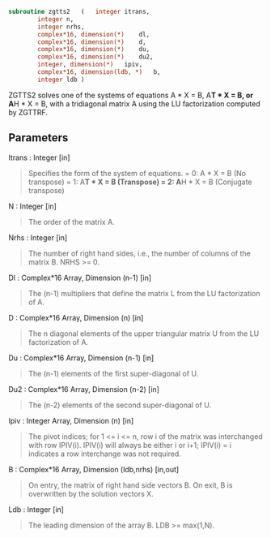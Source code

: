 ```fortran
subroutine zgtts2	(	integer	itrans,
		integer	n,
		integer	nrhs,
		complex*16, dimension(*)	dl,
		complex*16, dimension(*)	d,
		complex*16, dimension(*)	du,
		complex*16, dimension(*)	du2,
		integer, dimension(*)	ipiv,
		complex*16, dimension(ldb, *)	b,
		integer	ldb )
```

 ZGTTS2 solves one of the systems of equations
    A * X = B,  A**T * X = B,  or  A**H * X = B,
 with a tridiagonal matrix A using the LU factorization computed
 by ZGTTRF.

## Parameters
Itrans : Integer [in]
> Specifies the form of the system of equations.
> = 0:  A * X = B     (No transpose)
> = 1:  A**T * X = B  (Transpose)
> = 2:  A**H * X = B  (Conjugate transpose)

N : Integer [in]
> The order of the matrix A.

Nrhs : Integer [in]
> The number of right hand sides, i.e., the number of columns
> of the matrix B.  NRHS >= 0.

Dl : Complex*16 Array, Dimension (n-1) [in]
> The (n-1) multipliers that define the matrix L from the
> LU factorization of A.

D : Complex*16 Array, Dimension (n) [in]
> The n diagonal elements of the upper triangular matrix U from
> the LU factorization of A.

Du : Complex*16 Array, Dimension (n-1) [in]
> The (n-1) elements of the first super-diagonal of U.

Du2 : Complex*16 Array, Dimension (n-2) [in]
> The (n-2) elements of the second super-diagonal of U.

Ipiv : Integer Array, Dimension (n) [in]
> The pivot indices; for 1 <= i <= n, row i of the matrix was
> interchanged with row IPIV(i).  IPIV(i) will always be either
> i or i+1; IPIV(i) = i indicates a row interchange was not
> required.

B : Complex*16 Array, Dimension (ldb,nrhs) [in,out]
> On entry, the matrix of right hand side vectors B.
> On exit, B is overwritten by the solution vectors X.

Ldb : Integer [in]
> The leading dimension of the array B.  LDB >= max(1,N).

